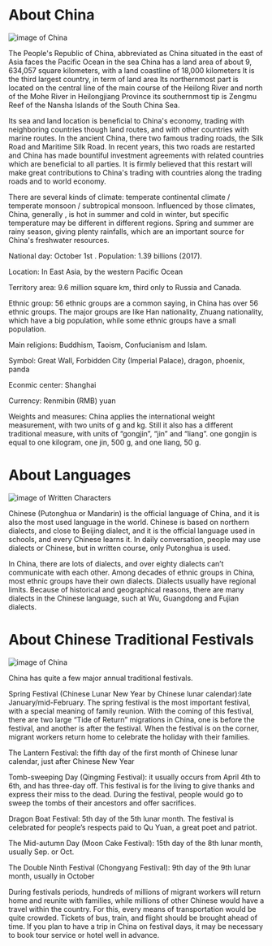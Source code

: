 
<h1>About China</h1>

<img  src="https://upload.wikimedia.org/wikipedia/commons/5/55/China_linguistic_map.jpg" alt="image of China" >

<p>

The People's Republic of China, abbreviated as China
situated in the east of Asia faces the Pacific Ocean in the sea
 China has a land area of about 9, 634,057 square kilometers, with a land coastline of 18,000 kilometers
 It is the third largest country, in term of land area
 Its northernmost part is located on the central line of the main course of the Heilong River and north of the Mohe River in Heilongjiang Province
 its southernmost tip is Zengmu Reef of the Nansha Islands of the South China Sea. 
 
Its sea and land location is beneficial to China's economy, trading with neighboring countries though land routes, and with other countries with marine routes. 
In the ancient China, there two famous trading roads, the Silk Road and Maritime Silk Road. In recent years, this two roads are restarted and China has made bountiful investment agreements with related countries which are beneficial to all parties. It is firmly believed that this restart will make great contributions to China's trading with countries along the trading roads and to world economy.
 
</p>

<p>
 
There are several kinds of climate: temperate continental climate / temperate monsoon /  subtropical monsoon. 
Influenced by those climates, China, generally , is hot in summer and cold in winter, but specific temperature may be different in different regions.
Spring and summer are rainy season, giving plenty rainfalls, which are an important source for China's freshwater resources.

</P>

<P>
National day: October 1st .  
Population: 1.39 billions (2017). 

Location: In East Asia, by the western Pacific Ocean

Territory area: 9.6 million square km, third only to Russia and Canada.

Ethnic group: 56 ethnic groups are a common saying, in China has over 56 ethnic groups. The major groups are like Han nationality, Zhuang nationality, which have a big population, while some ethnic groups have a small population.

Main religions: Buddhism, Taoism, Confucianism and Islam.
 
Symbol: Great Wall, Forbidden City (Imperial Palace), dragon, phoenix, panda

Econmic center: Shanghai

Currency: Renmibin (RMB) yuan
 
Weights and measures: China applies the international weight measurement, with two units of g and kg. Still it also has a different traditional measure, with units of “gongjin”, “jin” and “liang”. one gongjin is equal to one  kilogram,  one jin, 500 g, and one liang, 50 g.
</p>

<h1>About Languages</h1>

<img  src="https://cdntct.com/tct/pic/china-guide/calligraphy-and-painting/calligraphy-01.jpg" alt="image of Written Characters " >

<p>
  
Chinese (Putonghua or Mandarin) is the official language of China, and it is also the most used language in the world. Chinese is based on northern dialects, and close to Beijing dialect, and it is the official language used in schools, and every Chinese learns it. In daily conversation, people may use dialects or Chinese, but in written course, only Putonghua is used.
 

In China, there are lots of dialects, and over eighty dialects can’t communicate with each other. Among decades of ethnic groups in China, most ethnic groups have their own dialects. Dialects usually have regional limits. Because of historical and geographical reasons, there are many dialects in the Chinese language, such at Wu, Guangdong and Fujian dialects.
</p>


<h1>About Chinese Traditional Festivals </h1>

<img  src="https://www.eastwestbank.com/ReachFurther/NewsArticleStore/71/Must-Knows%20for%20Doing%20Business%20During%20Chinese%20New%20Year%20Full.jpg" alt="image of China" >

<p>
  
China has quite a few major annual traditional festivals. 

Spring Festival (Chinese Lunar New Year by Chinese lunar calendar):late January/mid-February. The spring festival is the most important festival, with a special meaning of family reunion. With the coming of this festival, there are two large “Tide of Return” migrations in China, one is before the festival, and another is after the festival. When the festival is on the corner,  migrant workers return home to celebrate the holiday with their families.
</p>
<P>
The Lantern Festival: the fifth day of the first month of Chinese lunar calendar, just after Chinese New Year
</P>
<P>
Tomb-sweeping Day (Qingming Festival):  it usually  occurs from April 4th to 6th, and has three-day off. This festival is for the living to give thanks and express their miss to the dead. During the festival, people would  go to sweep the tombs of their ancestors and offer sacrifices.
</P>
<P>
Dragon Boat Festival: 5th day of the 5th lunar month. The festival is celebrated for people’s respects paid to Qu Yuan, a great poet and patriot.
</P>
<P>
The Mid-autumn Day (Moon Cake Festival): 15th day of the 8th lunar month, usually Sep. or Oct.
</P>
<P>
The Double Ninth Festival (Chongyang Festival): 9th day of the 9th lunar month, usually in October
</P>
<P>
During festivals periods, hundreds of millions of migrant workers will return home and reunite with families, while millions of other Chinese would have a travel within the country. For this, every means of transportation would be quite crowded. Tickets of bus, train, and flight should be brought ahead of time. If you plan to have a trip in China on festival days, it may be necessary to book tour service or hotel well in advance.

</p>

